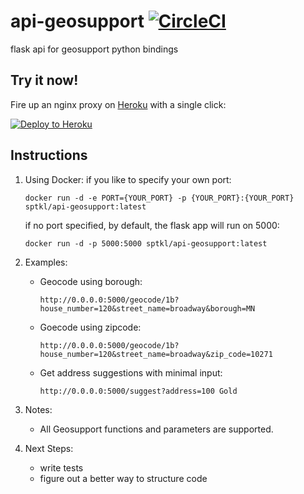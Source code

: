 # api-geosupport [![CircleCI](https://circleci.com/gh/NYCPlanning/api-geosupport.svg?style=svg)](https://circleci.com/gh/NYCPlanning/api-geosupport)
flask api for geosupport python bindings

## Try it now!

Fire up an nginx proxy on [Heroku](https://www.heroku.com/) with a single click:

[![Deploy to Heroku](https://www.herokucdn.com/deploy/button.svg)](https://heroku.com/deploy)

## Instructions
1. Using Docker:
    if you like to specify your own port:
    ```
    docker run -d -e PORT={YOUR_PORT} -p {YOUR_PORT}:{YOUR_PORT} sptkl/api-geosupport:latest
    ```
    if no port specified, by default, the flask app will run on 5000:
     ```
    docker run -d -p 5000:5000 sptkl/api-geosupport:latest
    ```
2. Examples: 
    + Geocode using borough: 
        ```
        http://0.0.0.0:5000/geocode/1b?house_number=120&street_name=broadway&borough=MN
        ```
    + Goecode using zipcode: 
        ```
        http://0.0.0.0:5000/geocode/1b?house_number=120&street_name=broadway&zip_code=10271
        ```
    + Get address suggestions with minimal input: 
        ```
        http://0.0.0.0:5000/suggest?address=100 Gold
        ```
3. Notes: 
    + All Geosupport functions and parameters are supported. 

4. Next Steps: 
    + write tests
    + figure out a better way to structure code
